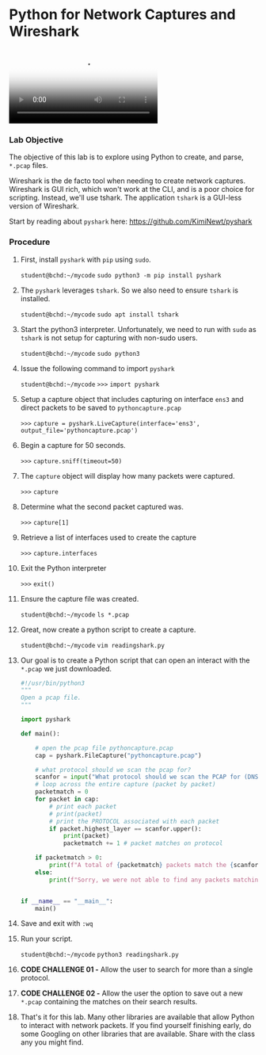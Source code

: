 # Python for Network Captures and Wireshark

<video class="slide" controls="" controlslist="nodownload" data-autoplay="" poster="https://labs.alta3.com/courses/pyna/vid/pynaposter.png"><source type="video/mp4" src="https://labs.alta3.com/courses/pyna/vid/python_for_network_captures_and_wireshark.mp4" data-lazy-loaded=""></video>

### Lab Objective

The objective of this lab is to explore using Python to create, and parse, `*.pcap` files.

Wireshark is the de facto tool when needing to create network captures. Wireshark is GUI rich, which won't work at the CLI, and is a poor choice for scripting. Instead, we'll use tshark. The application `tshark` is a GUI-less version of Wireshark.

Start by reading about `pyshark` here: https://github.com/KimiNewt/pyshark

### Procedure

1. First, install `pyshark` with `pip` using `sudo`.

    `student@bchd:~/mycode` `sudo python3 -m pip install pyshark`

0. The `pyshark` leverages `tshark`. So we also need to ensure `tshark` is installed.

    `student@bchd:~/mycode` `sudo apt install tshark`

0. Start the python3 interpreter. Unfortunately, we need to run with `sudo` as `tshark` is not setup for capturing with non-sudo users.

    `student@bchd:~/mycode` `sudo python3`

0. Issue the following command to import `pyshark`

    `student@bchd:~/mycode` `>>>` `import pyshark`

0. Setup a capture object that includes capturing on interface `ens3` and direct packets to be saved to `pythoncapture.pcap`

    `>>>` `capture = pyshark.LiveCapture(interface='ens3', output_file='pythoncapture.pcap')`

0. Begin a capture for 50 seconds.

    `>>>` `capture.sniff(timeout=50)`

0. The `capture` object will display how many packets were captured.

    `>>>` `capture`

0. Determine what the second packet captured was.

    `>>>` `capture[1]`

0. Retrieve a list of interfaces used to create the capture

    `>>>` `capture.interfaces`

0. Exit the Python interpreter

    `>>>` `exit()`

0. Ensure the capture file was created.

    `student@bchd:~/mycode` `ls *.pcap`

0. Great, now create a python script to create a capture.

    `student@bchd:~/mycode` `vim readingshark.py`

0. Our goal is to create a Python script that can open an interact with the `*.pcap` we just downloaded.

    ```python
    #!/usr/bin/python3
    """
    Open a pcap file.
    """

    import pyshark

    def main():

        # open the pcap file pythoncapture.pcap
        cap = pyshark.FileCapture("pythoncapture.pcap")

        # what protocol should we scan the pcap for?
        scanfor = input("What protocol should we scan the PCAP for (DNS, ICMP, TCP, etc.)? ")
        # loop across the entire capture (packet by packet)
        packetmatch = 0
        for packet in cap:
            # print each packet
            # print(packet)
            # print the PROTOCOL associated with each packet
            if packet.highest_layer == scanfor.upper():
                print(packet)
                packetmatch += 1 # packet matches on protocol

        if packetmatch > 0:
            print(f"A total of {packetmatch} packets match the {scanfor} protocol")
        else:
            print(f"Sorry, we were not able to find any packets matching the {scanfor} protocol")


    if __name__ == "__main__":
        main()        
    ```

0. Save and exit with `:wq`

0. Run your script.

    `student@bchd:~/mycode` `python3 readingshark.py`

0. **CODE CHALLENGE 01 -** Allow the user to search for more than a single protocol.

0. **CODE CHALLENGE 02 -** Allow the user the option to save out a new `*.pcap` containing the matches on their search results.

0. That's it for this lab. Many other libraries are available that allow Python to interact with network packets. If you find yourself finishing early, do some Googling on other libraries that are available. Share with the class any you might find.
